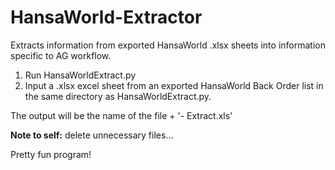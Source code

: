 # HansaWorld-Extractor

Extracts information from exported HansaWorld .xlsx sheets into information specific to AG workflow.

1. Run HansaWorldExtract.py
2. Input a .xlsx excel sheet from an exported HansaWorld Back Order list in the same directory as HansaWorldExtract.py.

The output will be the name of the file  + '- Extract.xls'

**Note to self:** delete unnecessary files...

Pretty fun program!

